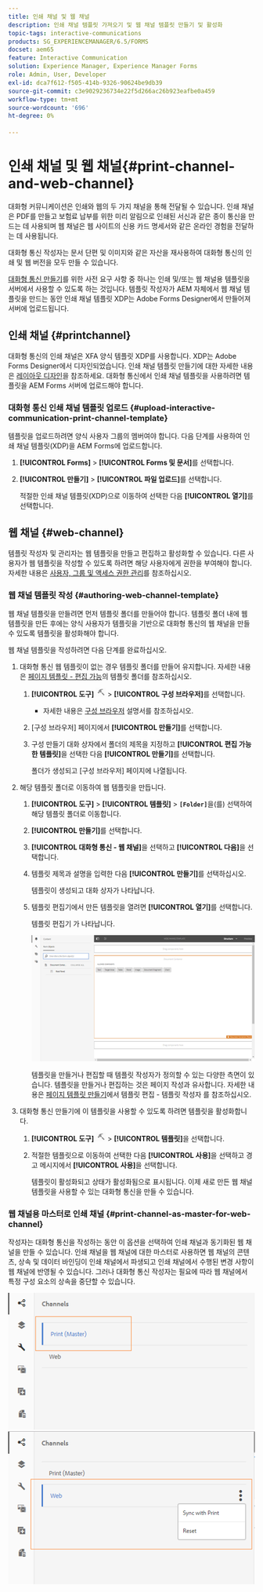 ```yaml
---
title: 인쇄 채널 및 웹 채널
description: 인쇄 채널 템플릿 가져오기 및 웹 채널 템플릿 만들기 및 활성화
topic-tags: interactive-communications
products: SG_EXPERIENCEMANAGER/6.5/FORMS
docset: aem65
feature: Interactive Communication
solution: Experience Manager, Experience Manager Forms
role: Admin, User, Developer
exl-id: dca7f612-f505-414b-9326-90624be9db39
source-git-commit: c3e9029236734e22f5d266ac26b923eafbe0a459
workflow-type: tm+mt
source-wordcount: '696'
ht-degree: 0%

---
```


# 인쇄 채널 및 웹 채널{#print-channel-and-web-channel}

대화형 커뮤니케이션은 인쇄와 웹의 두 가지 채널을 통해 전달될 수 있습니다. 인쇄 채널은 PDF를 만들고 보험료 납부를 위한 미리 알림으로 인쇄된 서신과 같은 종이 통신을 만드는 데 사용되며 웹 채널은 웹 사이트의 신용 카드 명세서와 같은 온라인 경험을 전달하는 데 사용됩니다.

대화형 통신 작성자는 문서 단편 및 이미지와 같은 자산을 재사용하여 대화형 통신의 인쇄 및 웹 버전을 모두 만들 수 있습니다.

[대화형 통신 만들기](../../forms/using/create-interactive-communication.md)를 위한 사전 요구 사항 중 하나는 인쇄 및/또는 웹 채널용 템플릿을 서버에서 사용할 수 있도록 하는 것입니다. 템플릿 작성자가 AEM 자체에서 웹 채널 템플릿을 만드는 동안 인쇄 채널 템플릿 XDP는 Adobe Forms Designer에서 만들어져 서버에 업로드됩니다.

## 인쇄 채널 {#printchannel}

대화형 통신의 인쇄 채널은 XFA 양식 템플릿 XDP를 사용합니다. XDP는 Adobe Forms Designer에서 디자인되었습니다. 인쇄 채널 템플릿 만들기에 대한 자세한 내용은 [레이아웃 디자인](../../forms/using/layout-design-details.md)을 참조하세요. 대화형 통신에서 인쇄 채널 템플릿을 사용하려면 템플릿을 AEM Forms 서버에 업로드해야 합니다.

### 대화형 통신 인쇄 채널 템플릿 업로드 {#upload-interactive-communication-print-channel-template}

템플릿을 업로드하려면 양식 사용자 그룹의 멤버여야 합니다. 다음 단계를 사용하여 인쇄 채널 템플릿(XDP)을 AEM Forms에 업로드합니다.

1. **[!UICONTROL Forms]** > **[!UICONTROL Forms 및 문서]**&#x200B;를 선택합니다.

1. **[!UICONTROL 만들기]** > **[!UICONTROL 파일 업로드]**&#x200B;를 선택합니다.

   적절한 인쇄 채널 템플릿(XDP)으로 이동하여 선택한 다음 **[!UICONTROL 열기]**&#x200B;를 선택합니다.

## 웹 채널 {#web-channel}

템플릿 작성자 및 관리자는 웹 템플릿을 만들고 편집하고 활성화할 수 있습니다. 다른 사용자가 웹 템플릿을 작성할 수 있도록 하려면 해당 사용자에게 권한을 부여해야 합니다. 자세한 내용은 [사용자, 그룹 및 액세스 권한 관리](/help/sites-administering/user-group-ac-admin.md)를 참조하십시오.

### 웹 채널 템플릿 작성 {#authoring-web-channel-template}

웹 채널 템플릿을 만들려면 먼저 템플릿 폴더를 만들어야 합니다. 템플릿 폴더 내에 웹 템플릿을 만든 후에는 양식 사용자가 템플릿을 기반으로 대화형 통신의 웹 채널을 만들 수 있도록 템플릿을 활성화해야 합니다.

웹 채널 템플릿을 작성하려면 다음 단계를 완료하십시오.

1. 대화형 통신 웹 템플릿이 없는 경우 템플릿 폴더를 만들어 유지합니다. 자세한 내용은 [페이지 템플릿 - 편집 가능](/help/sites-developing/page-templates-editable.md)의 템플릿 폴더를 참조하십시오.

   1. **[!UICONTROL 도구]** ![도구](assets/tools.png) > **[!UICONTROL 구성 브라우저]**&#x200B;를 선택합니다.
      * 자세한 내용은 [구성 브라우저](/help/sites-administering/configurations.md) 설명서를 참조하십시오.
   1. [구성 브라우저] 페이지에서 **[!UICONTROL 만들기]**&#x200B;를 선택합니다.
   1. 구성 만들기 대화 상자에서 폴더의 제목을 지정하고 **[!UICONTROL 편집 가능한 템플릿]**&#x200B;을 선택한 다음 **[!UICONTROL 만들기]**&#x200B;를 선택합니다.

      폴더가 생성되고 [구성 브라우저] 페이지에 나열됩니다.

1. 해당 템플릿 폴더로 이동하여 웹 템플릿을 만듭니다.

   1. **[!UICONTROL 도구]** > **[!UICONTROL 템플릿]** > **`[Folder]`**&#x200B;을(를) 선택하여 해당 템플릿 폴더로 이동합니다.
   1. **[!UICONTROL 만들기]**&#x200B;를 선택합니다.
   1. **[!UICONTROL 대화형 통신 - 웹 채널]**&#x200B;을 선택하고 **[!UICONTROL 다음]**&#x200B;을 선택합니다.
   1. 템플릿 제목과 설명을 입력한 다음 **[!UICONTROL 만들기]**&#x200B;를 선택하십시오.

      템플릿이 생성되고 대화 상자가 나타납니다.

   1. 템플릿 편집기에서 만든 템플릿을 열려면 **[!UICONTROL 열기]**&#x200B;를 선택합니다.

      템플릿 편집기 가 나타납니다.

      ![webchanneltemplate](assets/webchanneltemplate.png)

      템플릿을 만들거나 편집할 때 템플릿 작성자가 정의할 수 있는 다양한 측면이 있습니다. 템플릿을 만들거나 편집하는 것은 페이지 작성과 유사합니다. 자세한 내용은 [페이지 템플릿 만들기](/help/sites-authoring/templates.md)에서 템플릿 편집 - 템플릿 작성자 를 참조하십시오.

1. 대화형 통신 만들기에 이 템플릿을 사용할 수 있도록 하려면 템플릿을 활성화합니다.

   1. **[!UICONTROL 도구]** ![도구](assets/tools.png) > **[!UICONTROL 템플릿]**&#x200B;을 선택합니다.
   1. 적절한 템플릿으로 이동하여 선택한 다음 **[!UICONTROL 사용]**&#x200B;을 선택하고 경고 메시지에서 **[!UICONTROL 사용]**&#x200B;을 선택합니다.

      템플릿이 활성화되고 상태가 활성화됨으로 표시됩니다. 이제 새로 만든 웹 채널 템플릿을 사용할 수 있는 대화형 통신을 만들 수 있습니다.

### 웹 채널용 마스터로 인쇄 채널 {#print-channel-as-master-for-web-channel}

작성자는 대화형 통신을 작성하는 동안 이 옵션을 선택하여 인쇄 채널과 동기화된 웹 채널을 만들 수 있습니다. 인쇄 채널을 웹 채널에 대한 마스터로 사용하면 웹 채널의 콘텐츠, 상속 및 데이터 바인딩이 인쇄 채널에서 파생되고 인쇄 채널에서 수행된 변경 사항이 웹 채널에 반영될 수 있습니다. 그러나 대화형 통신 작성자는 필요에 따라 웹 채널에서 특정 구성 요소의 상속을 중단할 수 있습니다.

![마스터로 인쇄 채널](assets/create_ic_print_master_new.png) ![마스터로 인쇄 채널을 사용하는 웹 채널](assets/create_ic_print_master_web_new.png)
